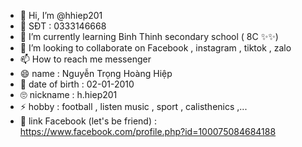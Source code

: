 - 👋 Hi, I’m @hhiep201
- 👀 SĐT : 0333146668
- 🌱 I’m currently learning Binh Thinh secondary school ( 8C ✨✨)
- 💞️ I’m looking to collaborate on Facebook , instagram , tiktok , zalo
- 📫 How to reach me messenger 
- 😄 name : Nguyễn Trọng Hoàng Hiệp
- 🤔 date of birth : 02-01-2010
- 🙄 nickname : h.hiep201
- ⚡ hobby : football , listen music , sport , calisthenics ,...
- 🤗 link Facebook (let's be friend) : https://www.facebook.com/profile.php?id=100075084684188

<!---
hhiep201/hhiep201 is a ✨ special ✨ repository because its `README.md` (this file) appears on your GitHub profile.
You can click the Preview link to take a look at your changes.
--->
